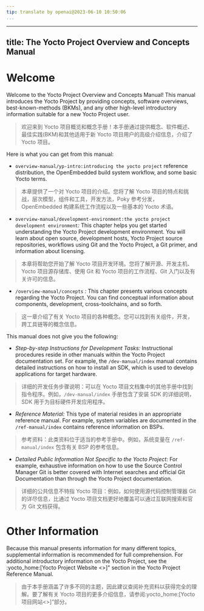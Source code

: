 ```yaml
---
tip: translate by openai@2023-06-10 10:50:06
...
```

---
title: The Yocto Project Overview and Concepts Manual
-----------------------------------------------------

# Welcome

Welcome to the Yocto Project Overview and Concepts Manual! This manual introduces the Yocto Project by providing concepts, software overviews, best-known-methods (BKMs), and any other high-level introductory information suitable for a new Yocto Project user.

> 欢迎来到 Yocto 项目概览和概念手册！本手册通过提供概念、软件概述、最佳实践(BKM)和其他适用于新 Yocto 项目用户的高级介绍信息，介绍了 Yocto 项目。

Here is what you can get from this manual:

- `overview-manual/yp-intro:introducing the yocto project` reference distribution, the OpenEmbedded build system workflow, and some basic Yocto terms.

> 本章提供了一个对 Yocto 项目的介绍。您将了解 Yocto 项目的特点和挑战，层次模型，组件和工具，开发方法，Poky 参考分发，OpenEmbedded 构建系统工作流程以及一些基本的 Yocto 术语。

- `overview-manual/development-environment:the yocto project development environment`*:* This chapter helps you get started understanding the Yocto Project development environment. You will learn about open source, development hosts, Yocto Project source repositories, workflows using Git and the Yocto Project, a Git primer, and information about licensing.

> 本章将帮助您开始了解 Yocto 项目开发环境。您将了解开源、开发主机、Yocto 项目源存储库、使用 Git 和 Yocto 项目的工作流程、Git 入门以及有关许可的信息。

- `/overview-manual/concepts` *:* This chapter presents various concepts regarding the Yocto Project. You can find conceptual information about components, development, cross-toolchains, and so forth.

> 这一章介绍了有关 Yocto 项目的各种概念。您可以找到有关组件，开发，跨工具链等的概念信息。

This manual does not give you the following:

- *Step-by-step Instructions for Development Tasks:* Instructional procedures reside in other manuals within the Yocto Project documentation set. For example, the `/dev-manual/index` manual contains detailed instructions on how to install an SDK, which is used to develop applications for target hardware.

> 详细的开发任务步骤说明：可以在 Yocto 项目文档集中的其他手册中找到指令程序。例如，`/dev-manual/index` 手册包含了安装 SDK 的详细说明，SDK 用于为目标硬件开发应用程序。

- *Reference Material:* This type of material resides in an appropriate reference manual. For example, system variables are documented in the `/ref-manual/index` contains reference information on BSPs.

> 参考资料：此类资料位于适当的参考手册中。例如，系统变量在 `/ref-manual/index` 包含有关 BSP 的参考信息。

- *Detailed Public Information Not Specific to the Yocto Project:* For example, exhaustive information on how to use the Source Control Manager Git is better covered with Internet searches and official Git Documentation than through the Yocto Project documentation.

> 详细的公共信息不特指 Yocto 项目：例如，如何使用源代码控制管理器 Git 的详尽信息，比通过 Yocto 项目文档更好地覆盖可以通过互联网搜索和官方 Git 文档获得。

# Other Information

Because this manual presents information for many different topics, supplemental information is recommended for full comprehension. For additional introductory information on the Yocto Project, see the :yocto_home:[Yocto Project Website \<\>]\" section in the Yocto Project Reference Manual.

> 由于本手册涵盖了许多不同的主题，因此建议查阅补充资料以获得完全的理解。要了解有关 Yocto 项目的更多介绍信息，请参阅:yocto_home:[Yocto 项目网站\<\>]”部分。
